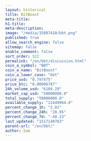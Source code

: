 ```yaml
---
layout: historical
title: BitBoost
meta-title: 
h1-title: 
meta-description: 
image: "/media/15887410/bbt.png"
published: true
allow_search_engine: false
sitemap: false
enable_comment: false
sort_order: 522
permalink: "/en/bbt/discussion.html"
coin_a_symbol: "BBT"
coin_a_name: "BitBoost"
coin_a_lower_case: "bbt"
price_usd: "0.797475"
price_btc: "0.00006787"
24h_volume_usd: "6104.29"
market_cap_usd: "50000000.0"
total_supply: "50000000.0"
available_supply: "12449964.0"
percent_change_1h: "2.02"
percent_change_24h: "28.95"
percent_change_7d: "-40.23"
last_updated: "1517140763"
parent-url: "/en/bbt/"
author: Sam
---
```



